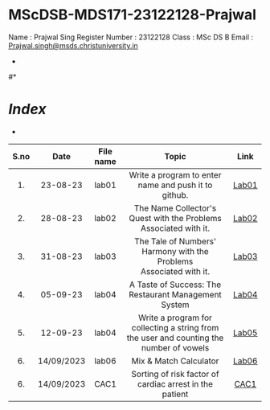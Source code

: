 # MScDSB-MDS171-23122128-Prajwal

Name : Prajwal Sing 
Register Number : 23122128
Class : MSc DS B
Email : Prajwal.singh@msds.christuniversity.in





*
#*
# *Index*
*                              



|S.no|Date|File name|Topic|Link|
|:----:|:----:|:---:|:----:|:----:|
|1.|23-08-23|lab01|Write a program to enter name and push it to github.|[Lab01](https://github.com/Prjwl777/MscDSB-MDS171-23122128-Prajwal/blob/d24d887db061a03a1ac3254375363195e1fc9064/lab%2001.ipynb)|
|2.|28-08-23|lab02|The Name Collector's Quest with the Problems Associated with it.|[Lab02](https://github.com/Prjwl777/MscDSB-MDS171-23122128-Prajwal/blob/d24d887db061a03a1ac3254375363195e1fc9064/lab%2002.ipynb)|
|3.|31-08-23|lab03|The Tale of Numbers' Harmony with the Problems Associated with it.|[Lab03](https://github.com/Prjwl777/MscDSB-MDS171-23122128-Prajwal/blob/d24d887db061a03a1ac3254375363195e1fc9064/lab%2003.ipynb)|
|4.|05-09-23|lab04|A Taste of Success: The Restaurant Management System|[Lab04](https://github.com/Prjwl777/MscDSB-MDS171-23122128-Prajwal/blob/d24d887db061a03a1ac3254375363195e1fc9064/lab%2004.ipynb)|
|5.|12-09-23|lab04|Write a program for collecting a string from the user and counting the number of vowels|[Lab05](https://github.com/Prjwl777/MscDSB-MDS171-23122128-Prajwal/blob/d82d3f12a1281a5df962a41d1b687c9ce6d16c2e/lab%2005.ipynb)|
6.|14/09/2023|lab06|Mix & Match Calculator|[Lab06](https://github.com/Prjwl777/MscDSB-MDS171-23122128-Prajwal/blob/c137e6f41f4fb7a04a33a7dcebfb6a7ce873cd02/lab%2006/lab%2006.ipynb)|
6.|14/09/2023|CAC1|Sorting of risk factor of cardiac arrest in the patient|[CAC1](https://github.com/Prjwl777/MscDSB-MDS171-23122128-Prajwal/blob/977ed414f11b9c4db4730dc1bea83f639897616b/CAC.ipynb)|